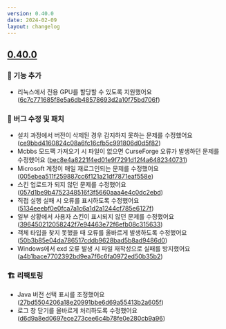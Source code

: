 ```yaml
---
version: 0.40.0
date: 2024-02-09
layout: changelog
---
```

## [0.40.0](#0.40.0)

### 🚀 기능 추가

- 리눅스에서 전용 GPU를 할당할 수 있도록 지원했어요 ([6c7c771685f8e5a6db48578693d2a10f75bd706f](https://github.com/Voxelum/x-minecraft-launcher/commit/6c7c771685f8e5a6db48578693d2a10f75bd706f))

### 🐛 버그 수정 및 패치

- 설치 과정에서 버전이 삭제된 경우 감지하지 못하는 문제를 수정했어요 ([ce9bbd4160824c08a6fc16cfb5c991806d0d5f82](https://github.com/Voxelum/x-minecraft-launcher/commit/ce9bbd4160824c08a6fc16cfb5c991806d0d5f82))
- Mcbbs 모드팩 가져오기 시 파일이 없으면 CurseForge 오류가 발생하던 문제를 수정했어요 ([bec8e4a8221f4ed01e9f7291d12f4a6482340731](https://github.com/Voxelum/x-minecraft-launcher/commit/bec8e4a8221f4ed01e9f7291d12f4a6482340731))
- Microsoft 계정이 매일 재로그인되는 문제를 수정했어요 ([005ebea511f259887cc6f121a21df7871eaf558e](https://github.com/Voxelum/x-minecraft-launcher/commit/005ebea511f259887cc6f121a21df7871eaf558e))
- 스킨 업로드가 되지 않던 문제를 수정했어요 ([057d1be9b4752348516f3f5660aaa4e4c0dc2ebd](https://github.com/Voxelum/x-minecraft-launcher/commit/057d1be9b4752348516f3f5660aaa4e4c0dc2ebd))
- 직접 실행 실패 시 오류를 표시하도록 수정했어요 ([5134eeebf0e0fca7a1c6a1d2a1244cf785e6127f](https://github.com/Voxelum/x-minecraft-launcher/commit/5134eeebf0e0fca7a1c6a1d2a1244cf785e6127f))
- 일부 상황에서 사용자 스킨이 표시되지 않던 문제를 수정했어요 ([396450212058242f7e94463e72f6efb08c315633](https://github.com/Voxelum/x-minecraft-launcher/commit/396450212058242f7e94463e72f6efb08c315633))
- 객체 타입을 찾지 못했을 때 오류를 올바르게 발생하도록 수정했어요 ([50b3b85e04da786517cddb9628bad5b8ad9486d0](https://github.com/Voxelum/x-minecraft-launcher/commit/50b3b85e04da786517cddb9628bad5b8ad9486d0))
- Windows에서 exd 오류 발생 시 파일 재작성으로 실패를 방지했어요 ([a4b1bace7702392bd9ea7f6c6fa0972ed50b35b2](https://github.com/Voxelum/x-minecraft-launcher/commit/a4b1bace7702392bd9ea7f6c6fa0972ed50b35b2))

### 🏗️ 리팩토링

- Java 버전 선택 표시를 조정했어요 ([27bd5504206a18e20991bbe6d69a55413b2a605f](https://github.com/Voxelum/x-minecraft-launcher/commit/27bd5504206a18e20991bbe6d69a55413b2a605f))
- 로그 창 닫기를 올바르게 처리하도록 수정했어요 ([d6d9a8ed0697ece273cee6c4b78fe0e280cb9a96](https://github.com/Voxelum/x-minecraft-launcher/commit/d6d9a8ed0697ece273cee6c4b78fe0e280cb9a96))

